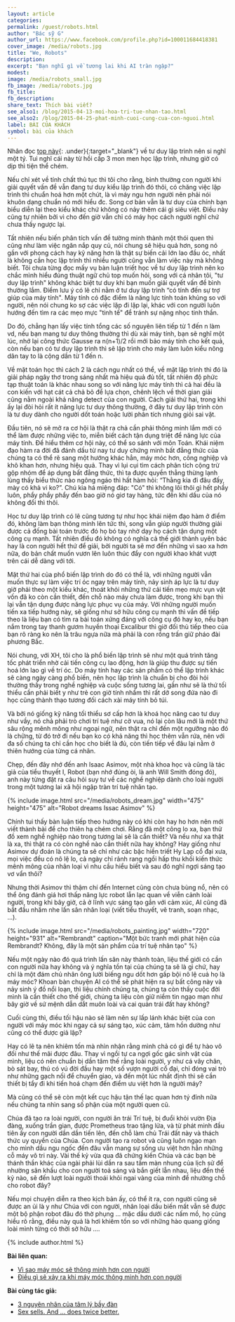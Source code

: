 ```yaml
---
layout: article
categories: 
permalink: /guest/robots.html
author: "Bác sỹ G"
author_url: https://www.facebook.com/profile.php?id=100011684418381
cover_image: /media/robots.jpg
title: "We, Robots"
description: 
excerpt: "Bạn nghĩ gì về tương lai khi AI tràn ngập?"
modest: 
image: /media/robots_small.jpg
fb_image: /media/robots.jpg
fb_title: 
fb_description: 
share_text: Thích bài viết?
see_also1: /blog/2015-04-13-moi-hoa-tri-tue-nhan-tao.html
see_also2: /blog/2015-04-25-phat-minh-cuoi-cung-cua-con-nguoi.html
label: BÀI CỦA KHÁCH
symbol: bài của khách
---
```

<style scoped>

.cover_image {
	background-color: #000;
	background-image: url('/media/robots.jpg');
	background-position: center;
	background-repeat: no-repeat;
	background-size: cover;
	height: 480px;
}

@media (max-width:768px) {
	.cover_image {
		height: 280px;
	}
}

.page-header a {
background-color: #a02c2c;
opacity: 0.5;
}
h1 {
	font-size: 36px;
}
sup, sub {
	line-height:1;
}
sup::before {
	content: "["
}
sup::after {
	content: "]"
}
a.under {
	text-decoration: underline;
}

</style>

Nhân đọc [top này](http://linkhay.com/hoi-lh-tu-duy-lap-trinh-la-cai-quai-gi-the/1207983){: .under}{:target="_blank"} về tư duy lập trình nên si nghĩ một tý. Tui nghĩ cái này từ hồi cấp 3 mon men học lập trình, nhưng giờ có dịp thì tiện thể chém.

Nếu chỉ xét về tính chất thủ tục thì tôi cho rằng, bình thường con người khi giải quyết vấn đề vẫn đang tư duy kiểu lập trình đó thôi, có chăng việc lập trình thì chuẩn hoá hơn một chút, là vì máy ngu hơn người nên phải nói khuôn dạng chuẩn nó mới hiểu đc. Song cơ bản vẫn là tư duy của chính bạn biểu diễn lại theo kiểu khác chứ không có nảy thêm cái gì siêu việt. Điều này cũng tự nhiên bởi vì cho đến giờ vẫn chỉ có máy học cách người nghĩ chứ chưa thấy ngược lại.

Tất nhiên nếu biến phân tích vấn đề tường minh thành một thói quen thì cũng như làm việc ngăn nắp quy củ, nói chung sẽ hiệu quả hơn, song nó gần với phong cách hay kỹ năng hơn là thật sự biến cải lớn lao đầu óc, nhất là không cần học lập trình thì nhiều người cũng vẫn làm việc này mà không biết. Tôi chưa từng đọc mấy vụ bàn luận triết học về tư duy lập trình nên ko chắc mình hiểu đúng thuật ngữ chủ top muốn hỏi, song với cá nhân tôi, "tư duy lập trình" không khác biệt tư duy khi bạn muốn giải quyết vấn đề bình thường lắm. Điểm lưu ý có lẽ chỉ nằm ở tư duy lập trình “có tính đến sự trợ giúp của máy tính". Máy tính có đặc điểm là năng lực tính toán khủng so với người, nên nói chung ko sợ các việc lặp đi lặp lại, khác với con người luôn hướng đến tìm ra các mẹo mực "tinh tế" để tránh sự nặng nhọc tinh thần.

Do đó, chẳng hạn lấy việc tính tổng các số nguyên liên tiếp từ 1 đến n làm vd, nếu bạn mang tư duy thông thường thì dù xài máy tính, bạn sẽ nghĩ một lúc, nhớ lại công thức Gausse ra n(n+1)/2 rồi mới bảo máy tính cho kết quả, còn nếu bạn có tư duy lập trình thì sẽ lập trình cho máy làm luôn kiểu nông dân tay to là cộng dần từ 1 đến n.

Về mặt toán học thì cách 2 là cách ngu nhất có thể, về mặt lập trình thì đó là giải pháp ngây thơ trong sáng nhất mà hiệu quả đủ tốt, tất nhiên độ phức tạp thuật toán là khác nhau song so với năng lực máy tính thì cả hai đều là con kiến với hạt cát cả chả bõ để lựa chọn, chênh lệch về thời gian giải cũng nằm ngoài khả năng detect của con người. Cách giải thứ hai, trong khi ấy lại đòi hỏi rất ít năng lực tư duy thông thường, ở đây tư duy lập trình còn là tư duy dành cho người dốt toán hoặc lười phân tích nhưng giỏi sai vặt.

Đầu tiên, nó sẽ mở ra cơ hội là thật ra chả cần phải thông minh lắm mới có thể làm được những việc to, miễn biết cách tận dụng triệt để năng lực của máy tính. Để hiểu thêm cơ hội này, có thể so sánh với môn Toán. Khái niệm đạo hàm ra đời đã đánh dấu từ nay tư duy chứng minh bất đẳng thức của chúng ta có thể rẽ sang một hướng khác hẳn, máy móc hơn, công nghiệp và khô khan hơn, nhưng hiệu quả. Thay vì lụi cụi tìm cách phân tích cộng trừ gộp nhóm để áp dụng bất đẳng thức, thì ta được quyền thẳng thừng lạnh lùng thấy biểu thức nào ngông ngáo thì hất hàm hỏi: “Thằng kia đi đâu đấy, mày có khả vi ko?”. Chú kia há miệng đáp: "Có" thì không lôi thôi gì hết phẩy luôn, phẩy phẩy phẩy đến bao giờ nó giơ tay hàng, tức đến khi dấu của nó không đổi thì thôi.

Học tư duy lập trình có lẽ cũng tương tự như học khái niệm đạo hàm ở điểm đó, không làm bạn thông minh lên tức thì, song vẫn giúp người thường giải được cả đống bài toán trước đó họ bó tay nhờ dạy họ cách tận dụng một công cụ mạnh. Tất nhiên điều đó không có nghĩa cả thế giới thành uyên bác hay là con người hết thứ để giải, bởi người ta sẽ mơ đến những vì sao xa hơn nữa, do bản chất muốn vươn lên luôn thúc đẩy con người khao khát vượt trên cái dễ dàng với tới.

Mặt thứ hai của phổ biến lập trình do đó có thể là, với những người vẫn muốn thực sự làm việc trí óc ngay trên máy tính, nảy sinh áp lực là tư duy giờ phải theo một kiều khác, thoát khỏi những thứ cải tiến mẹo mực vụn vặt vốn đã ko còn cần thiết, đến chỗ nào máy chưa làm được, trong khi bạn thì lại vẫn tận dụng được năng lực phục vụ của máy. Với những người muốn tiến xa tiếp hướng này, sẽ giống như sở hữu công cụ mạnh thì vấn đề tiếp theo là liệu bạn có tìm ra bài toán xứng đáng với công cụ đó hay ko, nếu bạn nắm trong tay thanh gươm huyền thoại Excalibur thì giờ đối thủ tiếp theo của bạn rõ ràng ko nên là trâu ngựa nữa mà phải là con rồng trấn giữ pháo đài phương Bắc.

Nói chung, với XH, tôi cho là phổ biến lập trình sẽ như một quá trình tăng tốc phát triển nhờ cải tiến công cụ lao động, hơn là giúp thu được sự tiến hoá lớn lao gì về trí óc. Do máy tính hay các sản phẩm có thể lập trình khác sẽ càng ngày càng phổ biến, nên học lập trình là chuẩn bị cho đòi hỏi thường thấy trong nghề nghiệp và cuộc sống tương lai, gần như sẽ là thứ tối thiểu cần phải biết y như trẻ con giờ tính nhẩm thì rất dở song đứa nào đi học cũng thành thạo tương đối cách xài máy tính bỏ túi.

Và bởi nó giống kỹ năng tối thiểu sơ cấp hơn là khoá học nâng cao tư duy như vầy, nó chả phải trò chơi trí tuệ như cờ vua, nó lại còn lâu mới là một thứ sâu rộng mênh mông như ngoại ngữ, nên thật ra chỉ đến một ngưỡng nào đó là chững, từ đó trở đi nếu bạn ko có khả năng thì học thêm vẫn rứa, nên với đa số chúng ta chỉ cần học cho biết là đủ, còn tiến tiếp về đâu lại nằm ở thiên hướng của từng cá nhân.

Chẹp, đến đây nhớ đến anh Isaac Asimov, một nhà khoa học và cũng là tác giả của tiểu thuyết I, Robot (bạn nhớ đúng òi, là anh Will Smith đóng đó), anh này từng đặt ra câu hỏi suy tư về các nghề nghiệp dành cho loài người trong một tương lai xã hội ngập tràn trí tuệ nhân tạo.

{% include image.html
	src="/media/robots_dream.jpg"
	width="475" height="475"
	alt="Robot dreams Issac Asimov" %}

Chính tui thấy bàn luận tiếp theo hướng này có khi còn hay ho hơn nên mới viết thành bài để cho thiên hạ chém chơi. Rằng đã một công lo xa, bạn thử đồ xem nghề nghiệp nào trong tương lai sẽ là cần thiết? Và nếu như xa thật là xa, thì thật ra có còn nghề nào cần thiết nữa hay không? Hay giống như Asimov dự đoán là chúng ta sẽ chỉ như các bậc hiền triết Hy Lạp cổ đại xưa, mọi việc đều có nô lệ lo, cả ngày chỉ rảnh rang ngồi hấp thu khối kiến thức mênh mông của nhân loại vì nhu cầu hiểu biết và sau đó nghĩ ngợi sáng tạo vơ vẩn thôi?

Nhưng thời Asimov thì thậm chí đến Internet cũng còn chưa bùng nổ, nên có thể ông đánh giá hơi thấp năng lực robot lẫn lạc quan về viễn cảnh loài người, trong khi bây giờ, cả ở lĩnh vực sáng tạo gắn với cảm xúc, AI cũng đã bắt đầu nhăm nhe lấn sân nhân loại (viết tiểu thuyết, vẽ tranh, soạn nhạc, ...).

{% include image.html
	src="/media/robots_painting.jpg"
	width="720" height="931"
	alt="Rembrandt"
	caption="Một bức tranh mới phát hiện của Rembrandt? Không, đây là một sản phẩm của trí tuệ nhân tạo" %}

Nếu một ngày nào đó quá trình lấn sân này thành toàn, liệu thế giới có cần con người nữa hay không và ý nghĩa tồn tại của chúng ta sẽ là gì chứ, hay chỉ là một đám chủ nhân ông lười biếng ngu dốt hơn gấp bội nô lệ cuả họ là máy móc? Khoan bàn chuyện AI có thể sẽ phát hiện ra sự bất công này và nảy sinh ý đồ nổi loạn, thì liệu chính chúng ta, chúng ta còn thấy cuộc đời mình là cần thiết cho thế giới, chúng ta liệu còn giữ niềm tin ngạo mạn như bây giờ về sứ mệnh dẫn dắt muôn loài và cai quản trái đất hay không?

Cuối cùng thì, điều tối hậu nào sẽ làm nên sự lấp lánh khác biệt của con người với máy móc khi ngay cả sự sáng tạo, xúc cảm, tâm hồn dường như cũng có thể được giả lập?

Hay có lẽ ta nên khiêm tốn mà nhìn nhận rằng mình chả có gì để tự hào vô đối như thế mãi được đâu. Thay vì ngồi tự ca ngợi gốc gác sinh vật của mình, liệu có nên chuẩn bị dần tâm thế rằng loài người, y như cá vây chân, bò sát bay, thú có vú đời đầu hay một số vượn người cổ đại, chỉ đóng vai trò như những gạch nối để chuyển giao, và đến một lúc nhất định thì sẽ cần thiết bị tẩy đi khi tiến hoá chạm đến điểm ưu việt hơn là người máy?

Mà cũng có thể sẽ còn một kết cục hậu tận thế lạc quan hơn tý đỉnh nữa nếu chúng ta nhìn sang số phận của một người quen cũ.

Chúa đã tạo ra loài người, con người ăn trái Trí tuệ, bị đuổi khỏi vườn Địa đàng, xuống trần gian, được Prometheus trao tặng lửa, và từ phát minh đầu tiên ấy con người dần dần tiến lên, đến chỗ làm chủ Trái đất này và thách thức uy quyền của Chúa. Con người tạo ra robot và cũng luôn ngạo mạn cho mình dầu ngu ngốc đến đâu vẫn mang sự sống ưu việt hơn hẳn những cỗ máy vô tri này. Vài thế kỷ vừa qua đã chứng kiến Chúa và các bạn bè thánh thần khác của ngài phải lùi dần ra sau tấm màn nhung của lịch sử để nhường sân khấu cho con người toả sáng và bắn giết lẫn nhau, liệu đến thế kỷ nào, sẽ đến lượt loài người thoái khỏi ngai vàng của mình để nhường chỗ cho robot đây?

Nếu mọi chuyện diễn ra theo kịch bản ấy, có thể ít ra, con người cũng sẽ được an ủi là y như Chúa với con người, nhân loại dầu biến mất vẫn sẽ được một bộ phận robot đâu đó thờ phụng ... mặc dầu dưới các nấm mồ, họ cũng hiểu rõ rằng, điều này quả là hơi khiêm tốn so với những hào quang giống loài mình từng có thời sở hữu ....

{% include author.html %}

__Bài liên quan:__ 

- [Vì sao máy móc sẽ thông minh hơn con người]({{page.see_also1}})
- [Điều gì sẽ xảy ra khi máy móc thông minh hơn con người]({{page.see_also2}})

__Bài cùng tác giả:__ 

- [3 nguyên nhân của tâm lý bầy đàn](/guest/brexit.html)
- [Sex sells. And ... does twice better.](/guest/crowd.html)